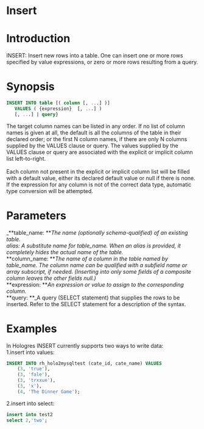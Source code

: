 # Insert

# Introduction
INSERT: Insert new rows into a table. One can insert one or more rows specified by value expressions, or zero or more rows resulting from a query.
<a name="kD11H"></a>
# Synopsis
```sql
INSERT INTO table [( column [, ...] )]
   VALUES ( {expression}  [, ...] ) 
   [, ...] | query}
```
The target column names can be listed in any order. If no list of column names is given at all, the default is all the columns of the table in their declared order; or the first N column names, if there are only N columns supplied by the VALUES clause or query. The values supplied by the VALUES clause or query are associated with the explicit or implicit column list left-to-right.<br />
<br />Each column not present in the explicit or implicit column list will be filled with a default value, either its declared default value or null if there is none. If the expression for any column is not of the correct data type, automatic type conversion will be attempted.
<a name="b2dHd"></a>
# Parameters
_**table_name: **_The name (optionally schema-qualified) of an existing table.<br />alias: A substitute name for table_name. When an alias is provided, it completely hides the actual name of the table.<br />_**column_name: **_The name of a column in the table named by table_name. The column name can be qualified with a subfield name or array subscript, if needed. (Inserting into only some fields of a composite column leaves the other fields null.)<br />_**expression: **_An expression or value to assign to the corresponding column.<br />_**query: **_A query (SELECT statement) that supplies the rows to be inserted. Refer to the SELECT statement for a description of the syntax.
<a name="Z8hEo"></a>
# Examples
In Hologres INSERT currently supports two ways to write data:<br />1.insert into values:
```sql
INSERT INTO rh_holo2mysqltest (cate_id, cate_name) VALUES
    (3, 'true'),
    (3, 'fale'),
    (3, 'trxxue'),
    (3, 'x'),
    (4, 'The Dinner Game');
```
2.insert into select:
```sql
insert into test2
select 2,'two';
```

